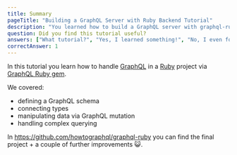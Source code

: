 ```yaml
---
title: Summary
pageTitle: "Building a GraphQL Server with Ruby Backend Tutorial"
description: "You learned how to build a GraphQL server with graphql-ruby & Ruby and best practices for filters, authentication, pagination and subscriptions."
question: Did you find this tutorial useful?
answers: ["What tutorial?", "Yes, I learned something!", "No, I even forgot what I knew before!", "Fish!"]
correctAnswer: 1
---
```


In this tutorial you learn how to handle [GraphQL](http://graphql.org/) in a [Ruby](https://www.ruby-lang.org/en/) project via [GraphQL Ruby gem](http://graphql-ruby.org/).

We covered:

- defining a GraphQL schema
- connecting types
- manipulating data via GraphQL mutation
- handling complex querying

In https://github.com/howtographql/graphql-ruby you can find the final project + a couple of further improvements 😺.


